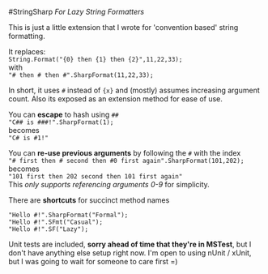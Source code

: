 #StringSharp
*For Lazy String Formatters*

This is just a little extension that I wrote for 'convention based' string formatting.

It replaces:  
```String.Format("{0} then {1} then {2}",11,22,33);```  
with  
```"# then # then #".SharpFormat(11,22,33);```

In short, it uses ```#``` instead of ```{x}``` and (mostly) assumes increasing argument count.  Also its exposed as an extension method for ease of use.

You can **escape** to hash using ```##```  
```"C## is ###!".SharpFormat(1);```  
becomes  
```"C# is #1!"```  

You can **re-use previous arguments** by following the ```#``` with the index  
```"# first then # second then #0 first again".SharpFormat(101,202);```  
becomes  
```"101 first then 202 second then 101 first again"```  
This _only supports referencing arguments 0-9_ for simplicity.  

There are **shortcuts** for succinct method names  
```
"Hello #!".SharpFormat("Formal");  
"Hello #!".SFmt("Casual");  
"Hello #!".SF("Lazy");  
```  

Unit tests are included, **sorry ahead of time that they're in MSTest**, but I don't have anything else setup right now.  I'm open to using nUnit / xUnit, but I was going to wait for someone to care first =)
